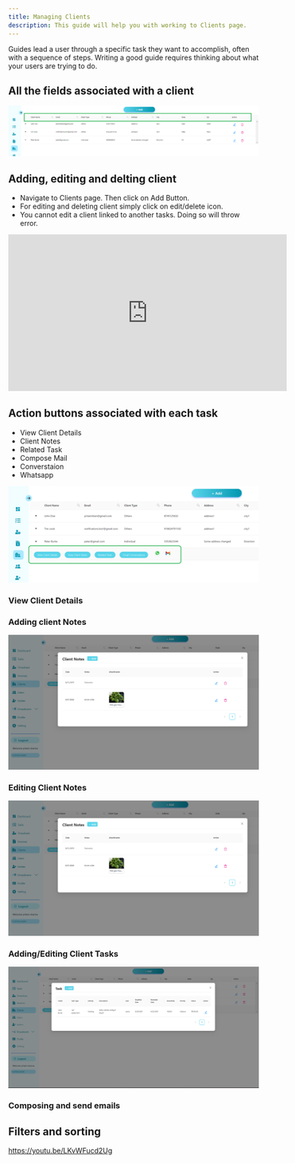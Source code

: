 ```yaml
---
title: Managing Clients
description: This guide will help you with working to Clients page.
---
```


Guides lead a user through a specific task they want to accomplish, often with a sequence of steps.
Writing a good guide requires thinking about what your users are trying to do.

## All the fields associated with a client

![All fields on client page](../../../assets/guides/clients/AllFields.png)


## Adding, editing and delting client
- Navigate to Clients page. Then click on Add Button. 
- For editing and deleting  client simply click on edit/delete icon.
- You cannot edit a client linked to another tasks. Doing so will throw error.

<iframe width="560" height="315" src="https://www.youtube.com/embed/ODX65Y12W94" title="YouTube video player" frameborder="0" allow="accelerometer; autoplay; clipboard-write; encrypted-media; gyroscope; picture-in-picture; web-share" allowfullscreen></iframe>

## Action buttons associated with each task
- View Client Details
- Client Notes
- Related Task
- Compose Mail
- Converstaion
- Whatsapp


![Action buttons](../../../assets/guides/clients/Action.png)

### View Client Details

### Adding client Notes
![Add client notes](../../../assets/guides/clients/adding-client-notes.png)
### Editing Client Notes
![Edit notes](../../../assets/guides/clients/adding-client-notes.png)
### Adding/Editing Client Tasks
![View Client Task](../../../assets/guides/clients/AddingClientTask.png)

### Composing and send emails


## Filters and sorting




https://youtu.be/LKvWFucd2Ug